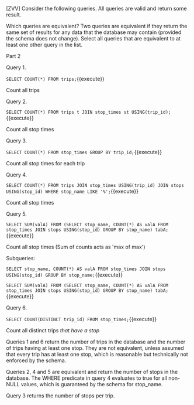 [ZVV] Consider the following queries. All queries are valid and return some result.

Which queries are equivalent? Two queries are equivalent if they return the same set of results for any data that the database may contain (provided the schema does not change). Select all queries that are equivalent to at least one other query in the list.

Part 2

Query 1.

``
SELECT COUNT(*)
FROM trips;
``{{execute}}

Count all trips

Query 2.

``
SELECT COUNT(*)
FROM trips t
JOIN stop_times st USING(trip_id);
``{{execute}}

Count all stop times


Query 3.

``
SELECT COUNT(*)
FROM stop_times
GROUP BY trip_id;
``{{execute}}

Count all stop times for each trip


Query 4.

``
SELECT COUNT(*)
FROM trips
JOIN stop_times USING(trip_id)
JOIN stops USING(stop_id)
WHERE stop_name LIKE '%';
``{{execute}}

Count all stop times


Query 5.

``
SELECT SUM(valA)
FROM (SELECT stop_name, COUNT(*) AS valA
                FROM stop_times
                JOIN stops USING(stop_id)
                GROUP BY stop_name) tabA;
``{{execute}}

Count all stop times
(Sum of counts acts as 'max of max')

Subqueries:

``
SELECT stop_name, COUNT(*) AS valA
                  FROM stop_times
                  JOIN stops USING(stop_id)
                  GROUP BY stop_name;
``{{execute}}


``
 SELECT SUM(valA)
 FROM (SELECT stop_name, COUNT(*) AS valA
                 FROM stop_times
                 JOIN stops USING(stop_id)
                 GROUP BY stop_name) tabA;
``{{execute}}


Query 6.

``
SELECT COUNT(DISTINCT trip_id)
FROM stop_times;
``{{execute}}

Count all distinct trips *that have a stop*




Queries 1 and 6 return the number of trips in the database and the number of trips having at least one stop.
They are not equivalent, unless assumed that every trip has at least one stop, which is reasonable but technically not enforced by the schema.

Queries 2, 4 and 5 are equivalent and return the number of stops in the database. The WHERE predicate in query 4 evaluates to true for all non-NULL values, which is guaranteed by the schema for stop_name.

Query 3 returns the number of stops per trip.

